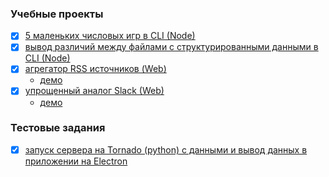 
### Учебные проекты
  - [x] [5 маленьких числовых игр в CLI (Node)](https://github.com/dpetrouk/frontend-project-lvl1)
  - [x] [вывод различий между файлами с структурированными данными в CLI (Node)](https://github.com/dpetrouk/frontend-project-lvl2)
  - [x] [агрегатор RSS источников (Web)](https://github.com/dpetrouk/frontend-project-lvl3)
      - [демо](https://frontend-project-lvl3-dpetrouk.vercel.app/)
  - [x] [упрощенный аналог Slack (Web)](https://github.com/dpetrouk/frontend-project-lvl4)
      - [демо](https://frontend-project-lvl-4.herokuapp.com/)

### Тестовые задания
  - [x] [запуск сервера на Tornado (python) с данными и вывод данных в приложении на Electron](https://github.com/dpetrouk/tornado-electron-test)
